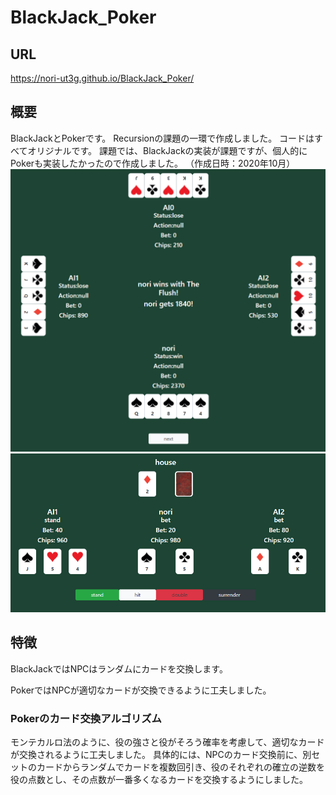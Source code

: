 # BlackJack_Poker

## URL
https://nori-ut3g.github.io/BlackJack_Poker/

## 概要

BlackJackとPokerです。
Recursionの課題の一環で作成しました。
コードはすべてオリジナルです。
課題では、BlackJackの実装が課題ですが、個人的にPokerも実装したかったので作成しました。
（作成日時：2020年10月）
![](img/Poker.png)
![](img/BlackJack.png)

## 特徴
BlackJackではNPCはランダムにカードを交換します。

PokerではNPCが適切なカードが交換できるように工夫しました。


### Pokerのカード交換アルゴリズム
モンテカルロ法のように、役の強さと役がそろう確率を考慮して、適切なカードが交換されるように工夫しました。
具体的には、NPCのカード交換前に、別セットのカードからランダムでカードを複数回引き、役のそれぞれの確立の逆数を役の点数とし、その点数が一番多くなるカードを交換するようにしました。

